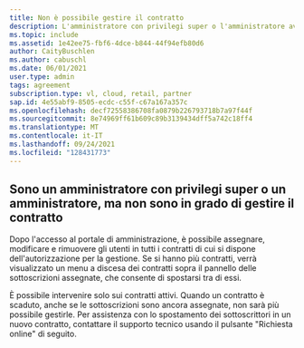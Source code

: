 ```yaml
---
title: Non è possibile gestire il contratto
description: L'amministratore con privilegi super o l'amministratore aveva le autorizzazioni per gestire il contratto, ma non può più accedervi perché il contratto è scaduto.
ms.topic: include
ms.assetid: 1e42ee75-fbf6-4dce-b844-44f94efb80d6
author: CaityBuschlen
ms.author: cabuschl
ms.date: 06/01/2021
user.type: admin
tags: agreement
subscription.type: vl, cloud, retail, partner
sap.id: 4e55abf9-8505-ecdc-c55f-c67a167a357c
ms.openlocfilehash: decf72558386708fa0879b226793718b7a97f44f
ms.sourcegitcommit: 8e74969ff61b609c89b3139434dff5a742c18ff4
ms.translationtype: MT
ms.contentlocale: it-IT
ms.lasthandoff: 09/24/2021
ms.locfileid: "128431773"
---
```

## <a name="im-a-super-admin-or-admin-but-im-not-able-to-manage-my-agreement"></a>Sono un amministratore con privilegi super o un amministratore, ma non sono in grado di gestire il contratto

Dopo l'accesso al portale di amministrazione, è possibile assegnare, modificare e rimuovere gli utenti in tutti i contratti di cui si dispone dell'autorizzazione per la gestione. Se si hanno più contratti, verrà visualizzato un menu a discesa dei contratti sopra il pannello delle sottoscrizioni assegnate, che consente di spostarsi tra di essi. 

È possibile intervenire solo sui contratti attivi. Quando un contratto è scaduto, anche se le sottoscrizioni sono ancora assegnate, non sarà più possibile gestirle. Per assistenza con lo spostamento dei sottoscrittori in un nuovo contratto, contattare il supporto tecnico usando il pulsante "Richiesta online" di seguito. 
